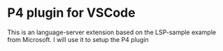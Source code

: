 # P4 plugin for VSCode

This is an language-server extension based on the LSP-sample example from Microsoft. I will use it to setup the P4 plugin
